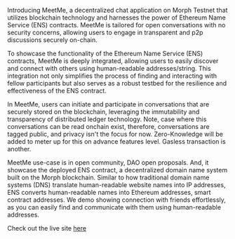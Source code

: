 Introducing MeetMe, a decentralized chat application on Morph Testnet that utilizes blockchain technology and harnesses the power of Ethereum Name Service (ENS) contracts. MeetMe is tailored for open conversations with no security concerns, allowing users to engage in transparent and p2p discussions securely on-chain.

To showcase the functionality of the Ethereum Name Service (ENS) contracts, MeetMe is deeply integrated, allowing users to easily discover and connect with others using human-readable addresses/string. This integration not only simplifies the process of finding and interacting with fellow participants but also serves as a robust testbed for the resilience and effectiveness of the ENS contract.

In MeetMe, users can initiate and participate in conversations that are securely stored on the blockchain, leveraging the immutability and transparency of distributed ledger technology. Note, case where this conversations can be read onchain exist, therefore, conversations are tagged public, and privacy isn't the focus for now. Zero-Knowledge will be added to meter up for this on advance features level. Gasless transaction is another.

MeetMe use-case is in open community, DAO open proposals. And, it showcase the deployed ENS contract,  a decentralized domain name system built on the Morph blockchain. Similar to how traditional domain name systems (DNS) translate human-readable website names into IP addresses, ENS converts human-readable names into Ethereum addresses, smart contract addresses. We demo showing connection with friends effortlessly, as you can easily find and communicate with them using human-readable addresses.

Check out the live site [here](https://ipfs-ens-chat-app.vercel.app/)
